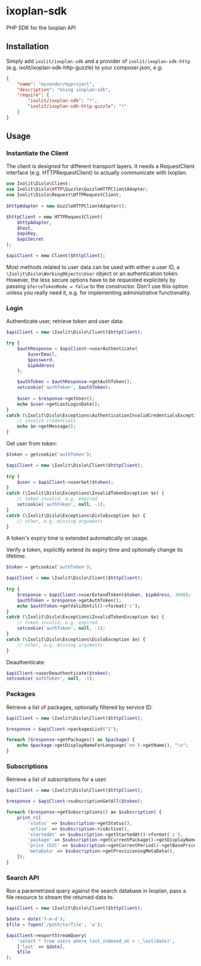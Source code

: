 # ixoplan-sdk
PHP SDK for the Ixoplan API

## Installation

Simply add `ixolit/ixoplan-sdk` and a provider of `ixolit/ixoplan-sdk-http` (e.g. ixolit/ixoplan-sdk-http-guzzle) to your composer.json, e.g:

```json
{
    "name": "myvendor/myproject",
    "description": "Using ixoplan-sdk",
    "require": {
        "ixolit/ixoplan-sdk": "*",
        "ixolit/ixoplan-sdk-http-guzzle": "*"
    }
}
```

## Usage

### Instantiate the Client
The client is designed for different transport layers. It needs a RequestClient interface (e.g. HTTPRequestClient) to actually communicate with Ixoplan.

```php
use Ixolit\Dislo\Client;
use Ixolit\Dislo\HTTP\Guzzle\GuzzleHTTPClientAdapter;
use Ixolit\Dislo\Request\HTTPRequestClient;
    
$httpAdapter = new GuzzleHTTPClientAdapter();

$httpClient = new HTTPRequestClient(
    $httpAdapter,
    $host,
    $apiKey,
    $apiSecret
);

$apiClient = new Client($httpClient);
```

Most methods related to user data can be used with either a user ID, a `\Ixolit\Dislo\WorkingObjects\User` object or an authentication token. However, the less secure options have to be requested explicitely by passing `$forceTokenMode = false` to the constructor. Don't use this option unless you really need it, e.g. for implementing administrative functionality.

### Login
Authenticate user, retrieve token and user data:

```php
$apiClient = new \Ixolit\Dislo\Client($httpClient);

try {
    $authResponse = $apiClient->userAuthenticate(
        $userEmail,
        $password,
        $ipAddress
    );

    $authToken = $authResponse->getAuthToken();
    setcookie('authToken', $authToken);
        
    $user = $response->getUser();
    echo $user->getLastLoginDate();
}
catch (\Ixolit\Dislo\Exceptions\AuthenticationInvalidCredentialsException $e) {
    // invalid credentials
    echo $e->getMessage();
}
```

Get user from token:

```php
$token = getcookie('authToken');

$apiClient = new \Ixolit\Dislo\Client($httpClient);
    
try {
    $user = $apiClient->userGet($token);
}
catch (\Ixolit\Dislo\Exceptions\InvalidTokenException $e) {
    // token invalid, e.g. expired
    setcookie('authToken', null, -1);
}
catch (\Ixolit\Dislo\Exceptions\DisloException $e) {
    // other, e.g. missing arguments
}
```

A token's expiry time is extended automatically on usage.

Verify a token, explicitly extend its expiry time and optionally change its lifetime:

```php
$token = getcookie('authToken');

$apiClient = new \Ixolit\Dislo\Client($httpClient);
    
try {
    $response = $apiClient->userExtendToken($token, $ipAdress, 3600);
    $authToken = $response->getAuthToken();
    echo $authToken->getValidUntil()->format('c');
}
catch (\Ixolit\Dislo\Exceptions\InvalidTokenException $e) {
    // token invalid, e.g. expired
    setcookie('authToken', null, -1);
}
catch (\Ixolit\Dislo\Exceptions\DisloException $e) {
    // other, e.g. missing arguments
}
```

Deauthenticate:

```php
$apiClient->userDeauthenticate($token);
setcookie('authToken', null, -1);
```

### Packages

Retrieve a list of packages, optionally filtered by service ID:

```php
$apiClient = new \Ixolit\Dislo\Client($httpClient);

$response = $apiClient->packagesList("1");

foreach ($response->getPackages() as $package) {
    echo $package->getDisplayNameForLanguage('en')->getName(), "\n";
}
```

### Subscriptions

Retrieve a list of subscriptions for a user:

```php
$apiClient = new \Ixolit\Dislo\Client($httpClient);

$response = $apiClient->subscriptionGetAll($token);

foreach ($response->getSubscriptions() as $subscription) {
    print_r([
        'status' => $subscription->getStatus(),
        'active' => $subscription->isActive(),
        'startedAt' => $subscription->getStartedAt()->format('c'),
        'package' => $subscription->getCurrentPackage()->getDisplayNameForLanguage('en')->getName(),
        'price (EU)' => $subscription->getCurrentPeriod()->getBasePriceForCurrency('EUR')->getAmount(),
        'metaData' => $subscription->getProvisioningMetaData(),
    ]);
}
```

### Search API

Run a parametrized query against the search database in Ixoplan, pass a file resource to stream the returned data to.

```php
$apiClient = new \Ixolit\Dislo\Client($httpClient);

$date = date('Y-m-d');
$file = fopen('/path/to/file', 'w');

$apiClient->exportStreamQuery(
    'select * from users where last_indexed_at > :_last(date)',
    ['last' => $date],
    $file
);
```
